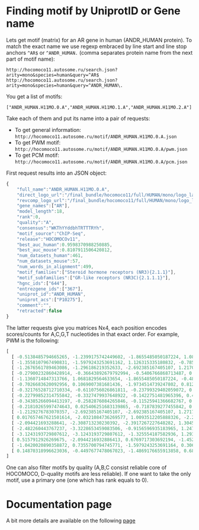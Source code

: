 # Finding motif by UniprotID or Gene name

Lets get motif (matrix) for an AR gene in human (ANDR_HUMAN protein). To match the exact name we use regexp embraced by line start and line stop anchors `^AR$` or `^ANDR_HUMAN.` (comma separates protein name from the next part of motif name):
```
http://hocomoco11.autosome.ru/search.json?arity=mono&species=human&query=^AR$
http://hocomoco11.autosome.ru/search.json?arity=mono&species=human&query=^ANDR_HUMAN\.
```

You get a list of motifs:
```
["ANDR_HUMAN.H11MO.0.A","ANDR_HUMAN.H11MO.1.A","ANDR_HUMAN.H11MO.2.A"]
```

Take each of them and put its name into a pair of requests:
* To get general information: `http://hocomoco11.autosome.ru/motif/ANDR_HUMAN.H11MO.0.A.json`
* To get PWM motif: `http://hocomoco11.autosome.ru/motif/ANDR_HUMAN.H11MO.0.A/pwm.json`
* To get PCM motif: `http://hocomoco11.autosome.ru/motif/ANDR_HUMAN.H11MO.0.A/pcm.json`

First request results into an JSON object:
```javascript
{
	"full_name":"ANDR_HUMAN.H11MO.0.A",
	"direct_logo_url":"/final_bundle/hocomoco11/full/HUMAN/mono/logo_large/ANDR_HUMAN.H11MO.0.A_direct.png",
	"revcomp_logo_url":"/final_bundle/hocomoco11/full/HUMAN/mono/logo_large/ANDR_HUMAN.H11MO.0.A_revcomp.png",
	"gene_names":["AR"],
	"model_length":18,
	"rank":0,
	"quality":"A",
	"consensus":"WKThYYddbhTRTTTRYh",
	"motif_source":"ChIP-Seq",
	"release":"HOCOMOCOv11",
	"best_auc_human":0.9598370988250885,
	"best_auc_mouse":0.8107911506420812,
	"num_datasets_human":461,
	"num_datasets_mouse":57,
	"num_words_in_alignment":499,
	"motif_families":["Steroid hormone receptors (NR3){2.1.1}"],
	"motif_subfamilies":["GR-like receptors (NR3C){2.1.1.1}"],
	"hgnc_ids":["644"],
	"entrezgene_ids":["367"],
	"uniprot_id":"ANDR_HUMAN",
	"uniprot_acs":["P10275"],
	"comment":"",
	"retracted":false
}

```
The latter requests give you matrices Nx4, each position encodes scores/counts for A,C,G,T nucleotides in that exact order. For example, PWM is the following:
```javascript
[
  [ -0.5138485794665265, -1.2399175742449602, -1.8655485050187224, 1.084375319343181 ],
  [ -1.3558107967490831, -1.5979243253691162, 1.126315335180832, -0.7859760865669171 ],
  [ -1.2676561789463086, -1.296186219352633, -2.692385167405107, 1.2170520000031797 ],
  [ -0.27900232860428914, -0.36643892679792994, -0.5406766868713487, 0.6769717303692195 ],
  [ -1.1360714847313766, 1.0681829564633654, -1.8655485050187224, -0.48772145432535496 ],
  [ -0.7026683620092956, 0.1069007381681436, -1.9734514739247802, 0.8122350787253819 ],
  [ -0.32176528712710334, -0.6110756026861811, -0.23799329402059072, 0.6648284452249204 ],
  [ -0.22799852314755842, -0.3327479937648922, -0.1422751481965396, 0.482142869635976 ],
  [ -0.34385266094413197, -0.2582876084265846, -0.11525941366682767, 0.4870196636500838 ],
  [ -0.21810265997474643, 0.025406251683139865, -0.7187839277455842, 0.5205071001782793 ],
  [ -1.2129276783070357, -2.692385167405107, -2.692385167405107, 1.2717910717651395 ],
  [ 0.017657467621501614, -2.0321084736269577, 1.0093512205888326, -2.2320658766542025 ],
  [ -2.094421693288641, -2.308713230230392, -2.3917267227648282, 1.3045412900468412 ],
  [ -2.482260443767237, -3.3228653459083506, -0.9156596935183965, 1.2470736644300016 ],
  [ -3.1243193729807612, -3.1243193729807612, -1.325554187582936, 1.2937432886393043 ],
  [ 0.5157912926269675, -2.0944216932886413, 0.6769717303692194, -1.4524945930071118 ],
  [ -1.0420020890358872, 0.7355700794745771, -1.5979243253691164, 0.30620815828392317 ],
  [ 0.14870318996623036, -0.4497677478067023, -1.4869176655913858, 0.6809869429347905 ]
]
```

One can also filter motifs by quality (A,B,C consist reliable core of HOCOMOCO, D-quality motifs are less reliable). If one want to take the only motif, use a primary one (one which has rank equals to 0).

# Documentation page
A bit more details are available on the following [page](http://hocomoco11.autosome.ru/api_description)
